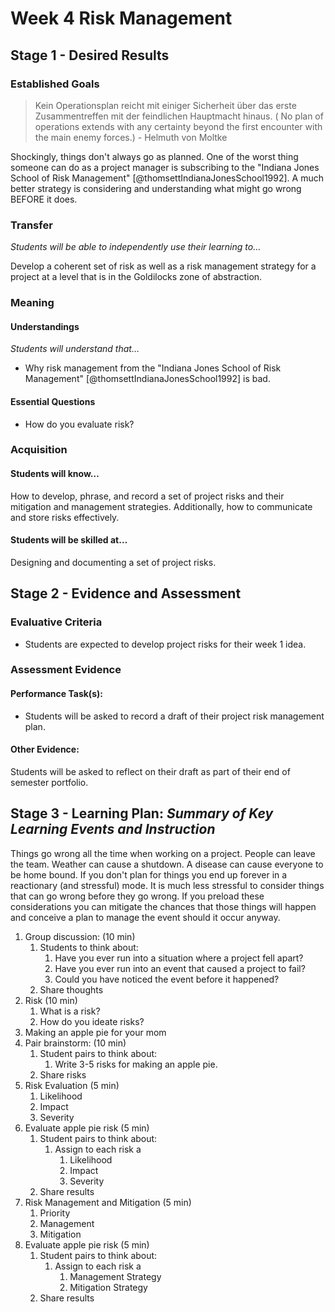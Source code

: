# Week 4 Risk Management

## Stage 1 - Desired Results

### Established Goals

> Kein Operationsplan reicht mit einiger Sicherheit über das erste
> Zusammentreffen mit der feindlichen Hauptmacht hinaus. ( No plan of operations
> extends with any certainty beyond the first encounter with the main enemy
> forces.) - Helmuth von Moltke

Shockingly, things don't always go as planned. One of the worst thing someone
can do as a project manager is subscribing to the "Indiana Jones School of
Risk Management" [@thomsettIndianaJonesSchool1992]. A much better strategy is
considering and understanding what might go wrong BEFORE it does.

### Transfer

_Students will be able to independently use their learning to…_

Develop a coherent set of risk as well as a risk management strategy for a
project at a level that is in the Goldilocks zone of abstraction.

### Meaning

#### Understandings

_Students will understand that…_

-   Why risk management from the "Indiana Jones School of Risk Management" [@thomsettIndianaJonesSchool1992] is bad.

#### Essential Questions

-   How do you evaluate risk?

### Acquisition

#### Students will know…

How to develop, phrase, and record a set of project risks and their mitigation
and management strategies. Additionally, how to communicate and store risks
effectively.

#### Students will be skilled at…

Designing and documenting a set of project risks.

## Stage 2 - Evidence and Assessment

### Evaluative Criteria

-   Students are expected to develop project risks for their week 1 idea.

### Assessment Evidence

#### Performance Task(s):

-   Students will be asked to record a draft of their project risk management plan.

#### Other Evidence:

Students will be asked to reflect on their draft as part of their end of
semester portfolio.

## Stage 3 - Learning Plan: _Summary of Key Learning Events and Instruction_

Things go wrong all the time when working on a project. People can leave the
team. Weather can cause a shutdown. A disease can cause everyone to be home
bound. If you don't plan for things you end up forever in a reactionary (and
stressful) mode. It is much less stressful to consider things that can go
wrong before they go wrong. If you preload these considerations you can mitigate
the chances that those things will happen and conceive a plan to manage the
event should it occur anyway.


1. Group discussion: (10 min)
    1. Students to think about:
        1. Have you ever run into a situation where a project fell apart?
        2. Have you ever run into an event that caused a project to fail?
        3. Could you have noticed the event before it happened?
    2. Share thoughts
2. Risk (10 min)
    1. What is a risk?
    2. How do you ideate risks?
3. Making an apple pie for your mom
4. Pair brainstorm: (10 min)
    1. Student pairs to think about:
        1. Write 3-5 risks for making an apple pie.
    2. Share risks
5. Risk Evaluation (5 min)
    1. Likelihood
    2. Impact
    3. Severity
6. Evaluate apple pie risk (5 min)
    1. Student pairs to think about:
        1. Assign to each risk a
            1. Likelihood
            2. Impact
            3. Severity
    2. Share results
5. Risk Management and Mitigation (5 min)
    1. Priority
    2. Management
    3. Mitigation
6. Evaluate apple pie risk (5 min)
    1. Student pairs to think about:
        1. Assign to each risk a
            1. Management Strategy
            2. Mitigation Strategy
    2. Share results
